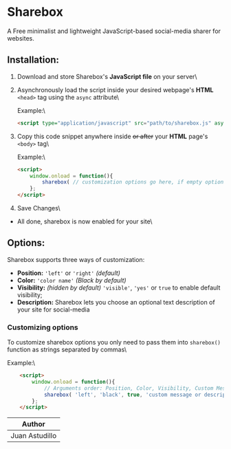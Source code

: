 # Sharebox

A Free minimalist and lightweight JavaScript-based social-media sharer for websites.

## Installation:

1. Download and store Sharebox's **JavaScript file** on your server\
2. Asynchronously load the script inside your desired webpage's **HTML** `<head>` tag using the `async` attribute\

	Example:\
	```html
	<script type="application/javascript" src="path/to/sharebox.js" async></script>
	```

3. Copy this code snippet anywhere inside ~~or after~~ your **HTML** page's ```<body>``` tag\

	Example:\
	```html
	<script>
		window.onload = function(){
			sharebox( // customization options go here, if empty options are set to default);
		};
	</script>
	```
4. Save Changes\
* All done, sharebox is now enabled for your site\

## Options:

Sharebox supports three ways of customization:

* **Position:** `'left'` or `'right'` _(default)_
* **Color:** `'color name'` _(Black by default)_
* **Visibility:** _(hidden by default)_ `'visible'`, `'yes'` or `true` to enable default visibility;
* **Description:** Sharebox lets you choose an optional text description of your site for social-media

### Customizing options

To customize sharebox options you only need to pass them into `sharebox()` function as strings separated by commas\

Example:\
```html
	<script>
		window.onload = function(){
			// Arguments order: Position, Color, Visibility, Custom Message
			sharebox( 'left', 'black', true, 'custom message or description goes here (optional)' );
		};
	</script>
```

|Author        |
|--------------|
|Juan Astudillo|
